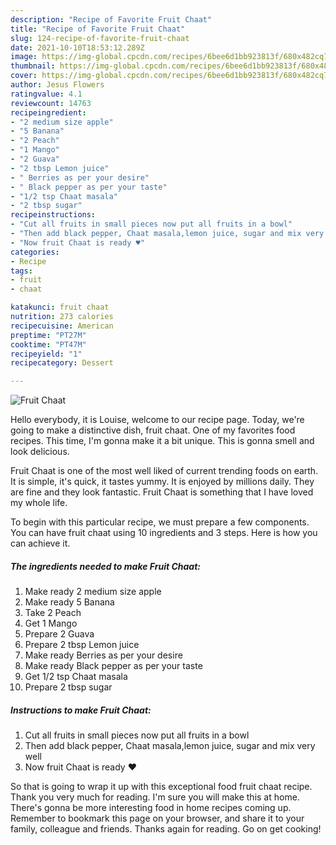 ```yaml
---
description: "Recipe of Favorite Fruit Chaat"
title: "Recipe of Favorite Fruit Chaat"
slug: 124-recipe-of-favorite-fruit-chaat
date: 2021-10-10T18:53:12.289Z
image: https://img-global.cpcdn.com/recipes/6bee6d1bb923813f/680x482cq70/fruit-chaat-recipe-main-photo.jpg
thumbnail: https://img-global.cpcdn.com/recipes/6bee6d1bb923813f/680x482cq70/fruit-chaat-recipe-main-photo.jpg
cover: https://img-global.cpcdn.com/recipes/6bee6d1bb923813f/680x482cq70/fruit-chaat-recipe-main-photo.jpg
author: Jesus Flowers
ratingvalue: 4.1
reviewcount: 14763
recipeingredient:
- "2 medium size apple"
- "5 Banana"
- "2 Peach"
- "1 Mango"
- "2 Guava"
- "2 tbsp Lemon juice"
- " Berries as per your desire"
- " Black pepper as per your taste"
- "1/2 tsp Chaat masala"
- "2 tbsp sugar"
recipeinstructions:
- "Cut all fruits in small pieces now put all fruits in a bowl"
- "Then add black pepper, Chaat masala,lemon juice, sugar and mix very well"
- "Now fruit Chaat is ready ♥️"
categories:
- Recipe
tags:
- fruit
- chaat

katakunci: fruit chaat 
nutrition: 273 calories
recipecuisine: American
preptime: "PT27M"
cooktime: "PT47M"
recipeyield: "1"
recipecategory: Dessert

---
```



![Fruit Chaat](https://img-global.cpcdn.com/recipes/6bee6d1bb923813f/680x482cq70/fruit-chaat-recipe-main-photo.jpg)

Hello everybody, it is Louise, welcome to our recipe page. Today, we're going to make a distinctive dish, fruit chaat. One of my favorites food recipes. This time, I'm gonna make it a bit unique. This is gonna smell and look delicious.

Fruit Chaat is one of the most well liked of current trending foods on earth. It is simple, it's quick, it tastes yummy. It is enjoyed by millions daily. They are fine and they look fantastic. Fruit Chaat is something that I have loved my whole life.




To begin with this particular recipe, we must prepare a few components. You can have fruit chaat using 10 ingredients and 3 steps. Here is how you can achieve it.

<!--inarticleads1-->

##### The ingredients needed to make Fruit Chaat:

1. Make ready 2 medium size apple
1. Make ready 5 Banana
1. Take 2 Peach
1. Get 1 Mango
1. Prepare 2 Guava
1. Prepare 2 tbsp Lemon juice
1. Make ready  Berries as per your desire
1. Make ready  Black pepper as per your taste
1. Get 1/2 tsp Chaat masala
1. Prepare 2 tbsp sugar




<!--inarticleads2-->

##### Instructions to make Fruit Chaat:

1. Cut all fruits in small pieces now put all fruits in a bowl
1. Then add black pepper, Chaat masala,lemon juice, sugar and mix very well
1. Now fruit Chaat is ready ♥️




So that is going to wrap it up with this exceptional food fruit chaat recipe. Thank you very much for reading. I'm sure you will make this at home. There's gonna be more interesting food in home recipes coming up. Remember to bookmark this page on your browser, and share it to your family, colleague and friends. Thanks again for reading. Go on get cooking!
